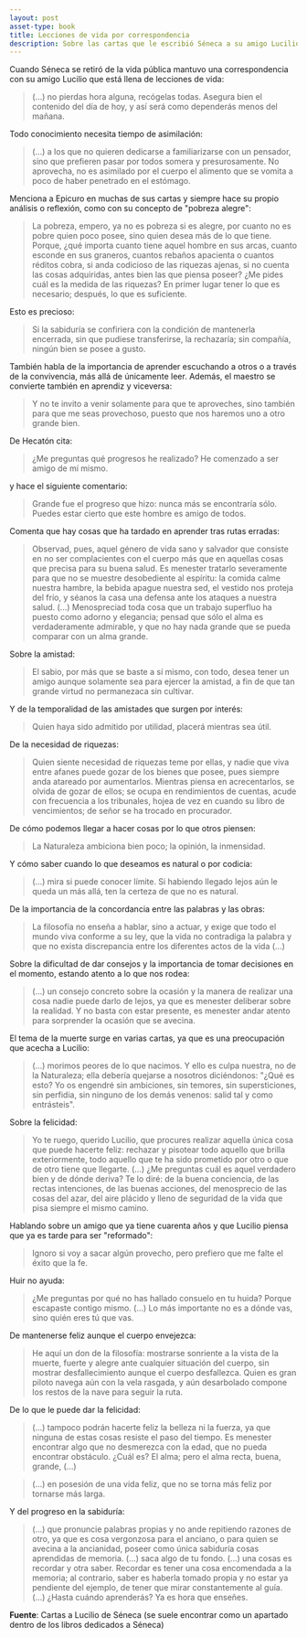 ```yaml
---
layout: post
asset-type: book
title: Lecciones de vida por correspondencia
description: Sobre las cartas que le escribió Séneca a su amigo Lucilio
---
```


Cuando Séneca se retiró de la vida pública mantuvo una correspondencia con su amigo Lucilio que está llena de lecciones de vida:

> (...) no pierdas hora alguna, recógelas todas. Asegura bien el contenido del día de hoy, y así será como dependerás menos del mañana.

Todo conocimiento necesita tiempo de asimilación:

> (...) a los que no quieren dedicarse a familiarizarse con un pensador, sino que prefieren pasar por todos somera y presurosamente. No aprovecha, no es asimilado por el cuerpo el alimento que se vomita a poco de haber penetrado en el estómago.

Menciona a Epicuro en muchas de sus cartas y siempre hace su propio análisis o reflexión, como con su concepto de "pobreza alegre":

> La pobreza, empero, ya no es pobreza si es alegre, por cuanto no es pobre quien poco posee, sino quien desea más de lo que tiene. Porque, ¿qué importa cuanto tiene aquel hombre en sus arcas, cuanto esconde en sus graneros, cuantos rebaños apacienta o cuantos réditos cobra, si anda codicioso de las riquezas ajenas, si no cuenta las cosas adquiridas, antes bien las que piensa poseer? ¿Me pides cuál es la medida de las riquezas? En primer lugar tener lo que es necesario; después, lo que es suficiente.

Esto es precioso:

> Si la sabiduría se confiriera con la condición de mantenerla encerrada, sin que pudiese transferirse, la rechazaría; sin compañía, ningún bien se posee a gusto.

También habla de la importancia de aprender escuchando a otros o a través de la convivencia, más allá de únicamente leer. Además, el maestro se convierte también en aprendiz y viceversa:

> Y no te invito a venir solamente para que te aproveches, sino también para que me seas provechoso, puesto que nos haremos uno a otro grande bien.

De Hecatón cita:

> ¿Me preguntas qué progresos he realizado? He comenzado a ser amigo de mí mismo.

y hace el siguiente comentario:

> Grande fue el progreso que hizo: nunca más se encontraría sólo. Puedes estar cierto que este hombre es amigo de todos.

Comenta que hay cosas que ha tardado en aprender tras rutas erradas:

> Observad, pues, aquel género de vida sano y salvador que consiste en no ser complacientes con el cuerpo más que en aquellas cosas que precisa para su buena salud. Es menester tratarlo severamente para que no se muestre desobediente al espíritu: la comida calme nuestra hambre, la bebida apague nuestra sed, el vestido nos proteja del frío, y séanos la casa una defensa ante los ataques a nuestra salud. (...) Menospreciad toda cosa que un trabajo superfluo ha puesto como adorno y elegancia; pensad que sólo el alma es verdaderamente admirable, y que no hay nada grande que se pueda comparar con un alma grande.

Sobre la amistad:

> El sabio, por más que se baste a sí mismo, con todo, desea tener un amigo aunque solamente sea para ejercer la amistad, a fin de que tan grande virtud no permanezaca sin cultivar.

Y de la temporalidad de las amistades que surgen por interés:

> Quien haya sido admitido por utilidad, placerá mientras sea útil.

De la necesidad de riquezas:

> Quien siente necesidad de riquezas teme por ellas, y nadie que viva entre afanes puede gozar de los bienes que posee, pues siempre anda atareado por aumentarlos. Mientras piensa en acrecentarlos, se olvida de gozar de ellos; se ocupa en rendimientos de cuentas, acude con frecuencia a los tribunales, hojea de vez en cuando su libro de vencimientos; de señor se ha trocado en procurador.

De cómo podemos llegar a hacer cosas por lo que otros piensen:

> La Naturaleza ambiciona bien poco; la opinión, la inmensidad.

Y cómo saber cuando lo que deseamos es natural o por codicia:

> (...) mira si puede conocer límite. Si habiendo llegado lejos aún le queda un más allá, ten la certeza de que no es natural.

De la importancia de la concordancia entre las palabras y las obras:

> La filosofía no enseña a hablar, sino a actuar, y exige que todo el mundo viva conforme a su ley, que la vida no contradiga la palabra y que no exista discrepancia entre los diferentes actos de la vida (...)

Sobre la dificultad de dar consejos y la importancia de tomar decisiones en el momento, estando atento a lo que nos rodea:

> (...) un consejo concreto sobre la ocasión y la manera de realizar una cosa nadie puede darlo de lejos, ya que es menester deliberar sobre la realidad. Y no basta con estar presente, es menester andar atento para sorprender la ocasión que se avecina.

El tema de la muerte surge en varias cartas, ya que es una preocupación que acecha a Lucilio:

> (...) morimos peores de lo que nacimos. Y ello es culpa nuestra, no de la Naturaleza; ella debería quejarse a nosotros diciéndonos: "¿Qué es esto? Yo os engendré sin ambiciones, sin temores, sin supersticiones, sin perfidia, sin ninguno de los demás venenos: salid tal y como entrásteis".

Sobre la felicidad:

> Yo te ruego, querido Lucilio, que procures realizar aquella única cosa que puede hacerte feliz: rechazar y pisotear todo aquello que brilla exteriormente, todo aquello que te ha sido prometido por otro o que de otro tiene que llegarte. (...) ¿Me preguntas cuál es aquel verdadero bien y de dónde deriva? Te lo diré: de la buena conciencia, de las rectas intenciones, de las buenas acciones, del menosprecio de las cosas del azar, del aire plácido y lleno de seguridad de la vida que pisa siempre el mismo camino.

Hablando sobre un amigo que ya tiene cuarenta años y que Lucilio piensa que ya es tarde para ser "reformado":

> Ignoro si voy a sacar algún provecho, pero prefiero que me falte el éxito que la fe.

Huir no ayuda:

> ¿Me preguntas por qué no has hallado consuelo en tu huida? Porque escapaste contigo mismo. (...) Lo más importante no es a dónde vas, sino quién eres tú que vas.

De mantenerse feliz aunque el cuerpo envejezca:

> He aquí un don de la filosofía: mostrarse sonriente a la vista de la muerte, fuerte y alegre ante cualquier situación del cuerpo, sin mostrar desfallecimiento aunque el cuerpo desfallezca. Quien es gran piloto navega aún con la vela rasgada, y aún desarbolado compone los restos de la nave para seguir la ruta.

De lo que le puede dar la felicidad:

> (...) tampoco podrán hacerte feliz la belleza ni la fuerza, ya que ninguna de estas cosas resiste el paso del tiempo. Es menester encontrar algo que no desmerezca con la edad, que no pueda encontrar obstáculo. ¿Cuál es? El alma; pero el alma recta, buena, grande, (...)

> (...) en posesión de una vida feliz, que no se torna más feliz por tornarse más larga.

Y del progreso en la sabiduría:

> (...) que pronuncie palabras propias y no ande repitiendo razones de otro, ya que es cosa vergonzosa para el anciano, o para quien se avecina a la ancianidad, poseer como única sabiduría cosas aprendidas de memoria. (...) saca algo de tu fondo. (...) una cosas es recordar y otra saber. Recordar es tener una cosa encomendada a la memoria; al contrario, saber es haberla tomado propia y no estar ya pendiente del ejemplo, de tener que mirar constantemente al guía. (...) ¿Hasta cuándo aprenderás? Ya es hora que enseñes.

**Fuente**: Cartas a Lucilio de Séneca (se suele encontrar como un apartado dentro de los libros dedicados a Séneca)
